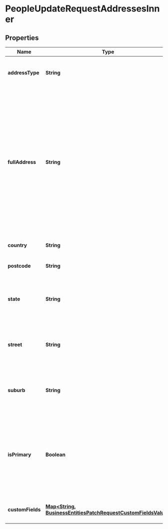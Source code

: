 

# PeopleUpdateRequestAddressesInner


## Properties

| Name | Type | Description | Notes |
|------------ | ------------- | ------------- | -------------|
|**addressType** | **String** | Enum: &#x60;Home&#x60;, &#x60;Postal&#x60;. The type of address. |  |
|**fullAddress** | **String** | The full readable address, minus the postcode and country.  This value will be resolved against Google maps api and will populate the state, suburb and street if a match is found.  You can override these results if you also pass the corresponding fields you wish to set. |  [optional] |
|**country** | **String** | The country the address is in. |  |
|**postcode** | **String** | The postcode of the address. |  [optional] |
|**state** | **String** | The state the address is in. This field is required if the fullAddress field is not provided. |  [optional] |
|**street** | **String** | The street the address is on. This field is required if the fullAddress field is not provided. |  [optional] |
|**suburb** | **String** | The suburb the address is in. This field is required if the fullAddress field is not provided. |  [optional] |
|**isPrimary** | **Boolean** | Denotes whether this address is the primary. By default, the first address in the array               will be set as the primary if all addresses are set with isPrimary: false. |  [optional] |
|**customFields** | [**Map&lt;String, BusinessEntitiesPatchRequestCustomFieldsValue&gt;**](BusinessEntitiesPatchRequestCustomFieldsValue.md) | The custom field values for this address |  [optional] |




